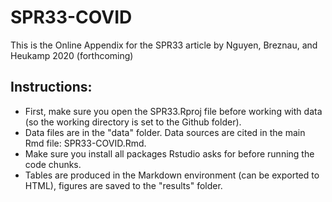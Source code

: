 # SPR33-COVID
This is the Online Appendix for the SPR33 article by Nguyen, Breznau, and Heukamp 2020 (forthcoming)

## Instructions:
- First, make sure you open the SPR33.Rproj file before working with data (so the working directory is set to the Github folder). 
- Data files are in the "data" folder. Data sources are cited in the main Rmd file: SPR33-COVID.Rmd.
- Make sure you install all packages Rstudio asks for before running the code chunks.
- Tables are produced in the Markdown environment (can be exported to HTML), figures are saved to the "results" folder.

